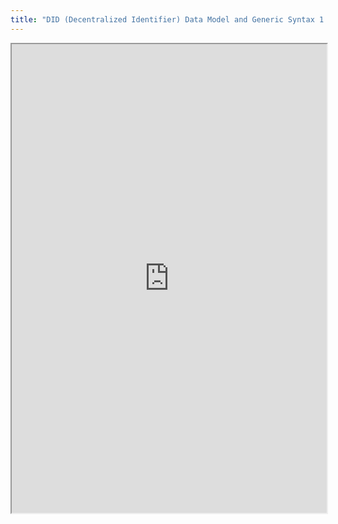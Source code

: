 ```yaml
---
title: "DID (Decentralized Identifier) Data Model and Generic Syntax 1.0 Implementer’s Draft 01"
---
```



<iframe height="750" width="100%" src="https://ewelton.github.io/ktest/wiki.html#DID%20(Decentralized%20Identifier)%20Data%20Model%20and%20Generic%20Syntax%201.0%20Implementer%E2%80%99s%20Draft%2001"></iframe>

